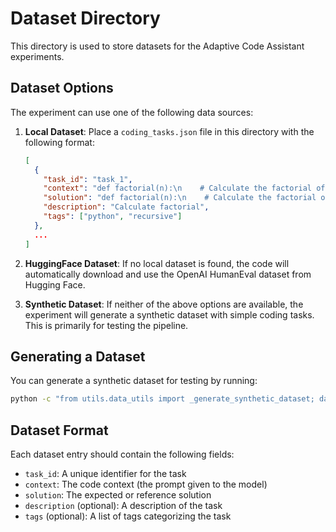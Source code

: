 # Dataset Directory

This directory is used to store datasets for the Adaptive Code Assistant experiments.

## Dataset Options

The experiment can use one of the following data sources:

1. **Local Dataset**: Place a `coding_tasks.json` file in this directory with the following format:
   ```json
   [
     {
       "task_id": "task_1",
       "context": "def factorial(n):\n    # Calculate the factorial of n\n    ",
       "solution": "def factorial(n):\n    # Calculate the factorial of n\n    if n == 0 or n == 1:\n        return 1\n    else:\n        return n * factorial(n-1)\n",
       "description": "Calculate factorial",
       "tags": ["python", "recursive"]
     },
     ...
   ]
   ```

2. **HuggingFace Dataset**: If no local dataset is found, the code will automatically download and use the OpenAI HumanEval dataset from Hugging Face.

3. **Synthetic Dataset**: If neither of the above options are available, the experiment will generate a synthetic dataset with simple coding tasks. This is primarily for testing the pipeline.

## Generating a Dataset

You can generate a synthetic dataset for testing by running:

```bash
python -c "from utils.data_utils import _generate_synthetic_dataset; dataset = _generate_synthetic_dataset(100); dataset.save_to_disk('./data/synthetic')"
```

## Dataset Format

Each dataset entry should contain the following fields:

- `task_id`: A unique identifier for the task
- `context`: The code context (the prompt given to the model)
- `solution`: The expected or reference solution
- `description` (optional): A description of the task
- `tags` (optional): A list of tags categorizing the task